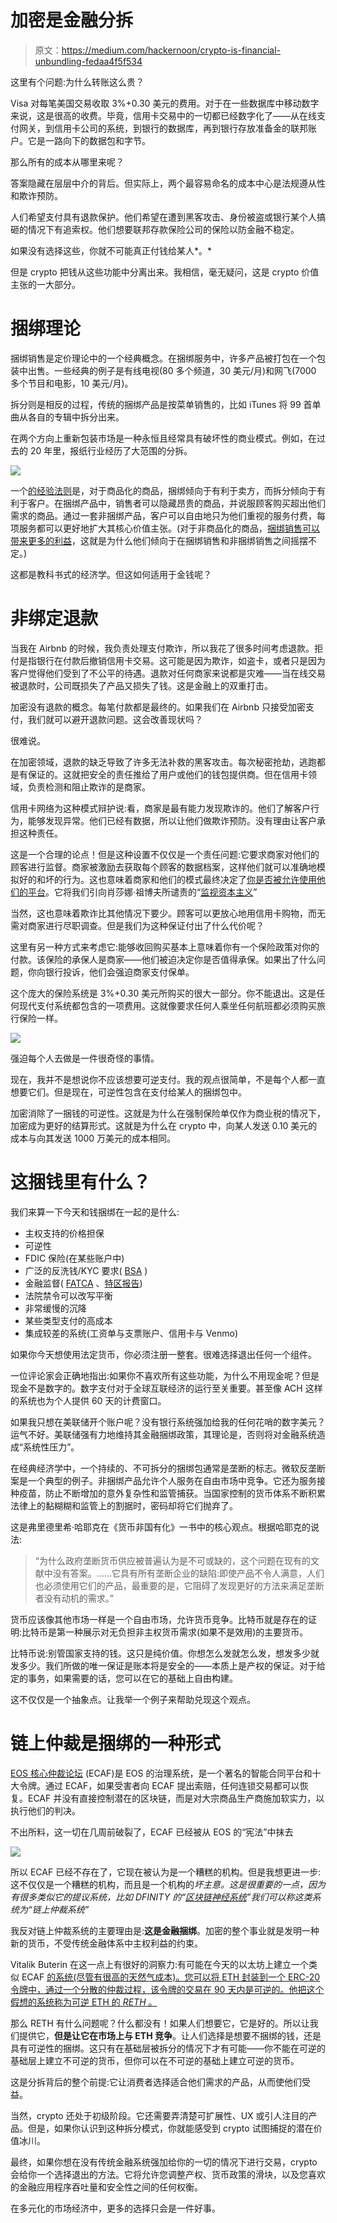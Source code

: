 # 加密是金融分拆

> 原文：<https://medium.com/hackernoon/crypto-is-financial-unbundling-fedaa4f5f534>

这里有个问题:为什么转账这么贵？

Visa 对每笔美国交易收取 3%+0.30 美元的费用。对于在一些数据库中移动数字来说，这是很高的收费。毕竟，信用卡交易中的一切都已经数字化了——从在线支付网关，到信用卡公司的系统，到银行的数据库，再到银行存放准备金的联邦账户。它是一路向下的数据包和字节。

那么所有的成本从哪里来呢？

答案隐藏在层层中介的背后。但实际上，两个最容易命名的成本中心是法规遵从性和欺诈预防。

人们希望支付具有退款保护。他们希望在遭到黑客攻击、身份被盗或银行某个人搞砸的情况下有追索权。他们想要联邦存款保险公司的保险以防金融不稳定。

如果没有选择这些，你就不可能真正付钱给某人*。*

但是 crypto 把钱从这些功能中分离出来。我相信，毫无疑问，这是 crypto 价值主张的一大部分。

# 捆绑理论

捆绑销售是定价理论中的一个经典概念。在捆绑服务中，许多产品被打包在一个包装中出售。一些经典的例子是有线电视(80 多个频道，30 美元/月)和网飞(7000 多个节目和电影，10 美元/月)。

拆分则是相反的过程，传统的捆绑产品是按菜单销售的，比如 iTunes 将 99 首单曲从各自的专辑中拆分出来。

在两个方向上重新包装市场是一种永恒且经常具有破坏性的商业模式。例如，在过去的 20 年里，报纸行业经历了大范围的分拆。

![](img/da40e1fe23f54449e730c52afb609140.png)

一个[的经验法则](https://hbr.org/2010/02/the-pros-and-cons-of-bundled-p)是，对于商品化的商品，捆绑倾向于有利于卖方，而拆分倾向于有利于客户。在捆绑产品中，销售者可以隐藏昂贵的商品，并说服顾客购买超出他们需求的商品。通过一套非捆绑产品，客户可以自由地只为他们重视的服务付费，每项服务都可以更好地扩大其核心价值主张。(对于非商品化的商品，[捆绑销售可以带来更多的利益](http://cdixon.org/2012/07/08/how-bundling-benefits-sellers-and-buyers/)，这就是为什么他们倾向于在捆绑销售和非捆绑销售之间摇摆不定。)

这都是教科书式的经济学。但这如何适用于金钱呢？

# 非绑定退款

当我在 Airbnb 的时候，我负责处理支付欺诈，所以我花了很多时间考虑退款。拒付是指银行在付款后撤销信用卡交易。这可能是因为欺诈，如盗卡，或者只是因为客户觉得他们受到了不公平的待遇。退款对任何商家来说都是灾难——当在线交易被退款时，公司既损失了产品又损失了钱。这是金融上的双重打击。

加密没有退款的概念。每笔付款都是最终的。如果我们在 Airbnb 只接受加密支付，我们就可以避开退款问题。这会改善现状吗？

很难说。

在加密领域，退款的缺乏导致了许多无法补救的黑客攻击。每次秘密抢劫，逃跑都是有保证的。这就把安全的责任推给了用户或他们的钱包提供商。但在信用卡领域，负责检测和阻止欺诈的是商家。

信用卡网络为这种模式辩护说:看，商家是最有能力发现欺诈的。他们了解客户行为，能够发现异常。他们已经有数据，所以让他们做欺诈预防。没有理由让客户承担这种责任。

这是一个合理的论点！但是这种设置不仅仅是一个责任问题:它要求商家对他们的顾客进行监督。商家被激励去获取每个顾客的数据档案，这样他们就可以准确地模拟好的和坏的行为。这也意味着商家和他们的模式最终决定了[你是否被允许使用他们的平台](https://onemileatatime.com/google-fi-review/)。它将我们引向肖莎娜·祖博夫所谴责的“[监视资本主义](https://en.wikipedia.org/wiki/Surveillance_capitalism)”

当然，这也意味着欺诈比其他情况下要少。顾客可以更放心地用信用卡购物，而无需对商家进行尽职调查。但是我们为这种保证付出了什么代价呢？

这里有另一种方式来考虑它:能够收回购买基本上意味着你有一个保险政策对你的付款。该保险的承保人是商家——他们被迫决定你是否值得承保。如果出了什么问题，你向银行投诉，他们会强迫商家支付保单。

这个庞大的保险系统是 3%+0.30 美元所购买的很大一部分。你不能退出。这是任何现代支付系统都包含的一项费用。这就像要求任何人乘坐任何航班都必须购买旅行保险一样。

![](img/3cb68b8f153feafeb09bb34b221ca1b8.png)

强迫每个人去做是一件很奇怪的事情。

现在，我并不是想说你不应该想要可逆支付。我的观点很简单，不是每个人都一直想要它们。但是现在，可逆性包含在支付给某人的捆绑包中。

加密消除了一捆钱的可逆性。这就是为什么在强制保险单仅作为商业税的情况下，加密成为更好的结算形式。这就是为什么在 crypto 中，向某人发送 0.10 美元的成本与向其发送 1000 万美元的成本相同。

# 这捆钱里有什么？

我们来算一下今天和钱捆绑在一起的是什么:

*   主权支持的价格担保
*   可逆性
*   FDIC 保险(在某些账户中)
*   广泛的反洗钱/KYC 要求( [BSA](https://en.wikipedia.org/wiki/Bank_Secrecy_Act) )
*   金融监督( [FATCA](https://en.wikipedia.org/wiki/Foreign_Account_Tax_Compliance_Act) 、[特区报告](https://en.wikipedia.org/wiki/Suspicious_activity_report))
*   法院禁令可以改写平衡
*   非常缓慢的沉降
*   某些类型支付的高成本
*   集成较差的系统(工资单与支票账户、信用卡与 Venmo)

如果你今天想使用法定货币，你必须注册一整套。很难选择退出任何一个组件。

一位评论家会正确地指出:如果你不喜欢所有这些功能，为什么不用现金呢？但是现金不是数字的。数字支付对于全球互联经济的运行至关重要。甚至像 ACH 这样的系统也为个人提供 60 天的计费窗口。

如果我只想在美联储开个账户呢？没有银行系统强加给我的任何花哨的数字美元？运气不好。美联储强有力地维持其金融捆绑政策，其理论是，否则将对金融系统造成“系统性压力”。

在经典经济学中，一个持续的、不可拆分的捆绑包通常是垄断的标志。微软反垄断案是一个典型的例子。非捆绑产品允许个人服务在自由市场中竞争。它还为服务接种疫苗，防止不断增加的意外复杂性和监管捕获。当国家控制的货币体系不断积累法律上的黏糊糊和监管上的割据时，密码却将它们抛弃了。

这是弗里德里希·哈耶克在《货币非国有化》一书中的核心观点。根据哈耶克的说法:

> “为什么政府垄断货币供应被普遍认为是不可或缺的，这个问题在现有的文献中没有答案。……它具有所有垄断企业的缺陷:即使产品不令人满意，人们也必须使用它们的产品，最重要的是，它阻碍了发现更好的方法来满足垄断者没有动机的需求。”

货币应该像其他市场一样是一个自由市场，允许货币竞争。比特币就是存在的证明:比特币是第一种展示对无负担非主权货币需求(如果不是效用)的主要货币。

比特币说:别管国家支持的钱。这只是纯价值。你想怎么发就怎么发，想发多少就发多少。我们所做的唯一保证是账本将是安全的——本质上是产权的保证。对于给定的事务，如果需要的话，您可以在它的基础上自由构建。

这不仅仅是一个抽象点。让我举一个例子来帮助兑现这个观点。

# 链上仲裁是捆绑的一种形式

[EOS 核心仲裁论坛](https://eoscorearbitration.io/) (ECAF)是 EOS 的治理系统，是一个著名的智能合同平台和十大令牌。通过 ECAF，如果受害者向 ECAF 提出索赔，任何连锁交易都可以恢复。ECAF 并没有直接控制潜在的区块链，而是对大宗商品生产商施加软实力，以执行他们的判决。

不出所料，这一切在几周前破裂了，ECAF 已经被从 EOS 的“宪法”中抹去

![](img/c3b4c6902e9b4283f295cd17b8b5ef02.png)

所以 ECAF 已经不存在了，它现在被认为是一个糟糕的机构。但是我想更进一步:这不仅仅是一个糟糕的机构，而且是一个机构的*坏主意。这是很重要的一点，因为有很多类似它的提议系统，比如 DFINITY 的“[区块链神经系统](/dfinity/the-dfinity-blockchain-nervous-system-a5dd1783288e)”我们可以称这类系统为“链上仲裁系统”*

我反对链上仲裁系统的主要理由是:**这是金融捆绑**。加密的整个事业就是发明一种新的货币，不受传统金融体系中主权利益的约束。

Vitalik Buterin 在这一点上有很好的洞察力:有可能在今天的以太坊上建立一个类似 ECAF [的系统(尽管有很高的天然气成本)。您可以将 ETH 封装到一个 ERC-20 令牌中，通过一个分散的仲裁过程，该令牌的交易在 90 天内是可逆的。他把这个假想的系统称为可逆 ETH 的 *RETH* 。](https://programtheblockchain.com/posts/2018/06/09/reversible-ether/)

那么 RETH 有什么问题呢？什么都没有！如果人们想要它，它是好的。所以让我们提供它，**但是让它在市场上与 ETH 竞争**。让人们选择是想要不捆绑的钱，还是具有可逆性的捆绑。这只有在基础层被拆分的情况下才有可能——你不能在可逆的基础层上建立不可逆的货币，但你可以在不可逆的基础上建立可逆的货币。

这是分拆背后的整个前提:它让消费者选择适合他们需求的产品，从而使他们受益。

当然，crypto 还处于初级阶段。它还需要弄清楚可扩展性、UX 或引人注目的产品。但是，如果你认识到这种拆分模式，你就能感受到 crypto 试图捕捉的潜在价值冰川。

最终，如果你想在没有传统金融系统强加给你的一切的情况下进行交易，crypto 会给你一个选择退出的方法。它将允许您调整产权、货币政策的滑块，以及您喜欢的金融应用程序吞吐量和安全性之间的任何权衡。

在多元化的市场经济中，更多的选择只会是一件好事。